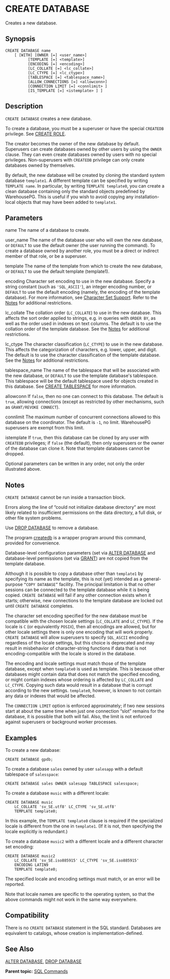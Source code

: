 # CREATE DATABASE 

Creates a new database.

## <a id="section2"></a>Synopsis 

``` {#sql_command_synopsis}
CREATE DATABASE name
    [ [WITH] [OWNER [=] <user_name>]
          [TEMPLATE [=] <template>]
          [ENCODING [=] <encoding>]
          [LC_COLLATE [=] <lc_collate>]
          [LC_CTYPE [=] <lc_ctype>]
          [TABLESPACE [=] <tablespace_name>]
          [ALLOW_CONNECTIONS [=] <allowconn>]
          [CONNECTION LIMIT [=] <connlimit> ]
          [IS_TEMPLATE [=] <istemplate> ] ]
```

## <a id="section3"></a>Description 

`CREATE DATABASE` creates a new database.

To create a database, you must be a superuser or have the special `CREATEDB` privilege. See [CREATE ROLE](CREATE_ROLE.html).

The creator becomes the owner of the new database by default. Superusers can create databases owned by other users by using the `OWNER` clause. They can even create databases owned by users with no special privileges. Non-superusers with `CREATEDB` privilege can only create databases owned by themselves.

By default, the new database will be created by cloning the standard system database `template1`. A different template can be specified by writing `TEMPLATE name`. In particular, by writing `TEMPLATE template0`, you can create a clean database containing only the standard objects predefined by WarehousePG. This is useful if you wish to avoid copying any installation-local objects that may have been added to `template1`.

## <a id="section4"></a>Parameters 

name
The name of a database to create.

user\_name
The name of the database user who will own the new database, or `DEFAULT` to use the default owner \(the user running the command\). To create a database owned by another role, you must be a direct or indirect member of that role, or be a superuser.

template
The name of the template from which to create the new database, or `DEFAULT` to use the default template \(template1\).

encoding
Character set encoding to use in the new database. Specify a string constant \(such as `'SQL_ASCII'`\), an integer encoding number, or `DEFAULT` to use the default encoding  \(namely, the encoding of the template database\). For more information, see [Character Set Support](../character_sets.html). Refer to the [Notes](#section5) for additional restrictions.

lc\_collate
The collation order \(`LC_COLLATE`\) to use in the new database. This affects the sort order applied to strings, e.g. in queries with `ORDER BY`, as well as the order used in indexes on text columns. The default is to use the collation order of the template database. See the [Notes](#section5) for additional restrictions.

lc\_ctype
The character classification \(`LC_CTYPE`\) to use in the new database. This affects the categorization of characters, e.g. lower, upper, and digit. The default is to use the character classification of the template database. See the [Notes](#section5) for additional restrictions.

tablespace\_name
The name of the tablespace that will be associated with the new database, or `DEFAULT` to use the template database's tablespace. This tablespace will be the default tablespace used for objects created in this database. See [CREATE TABLESPACE](CREATE_TABLESPACE.html) for more information.

allowconn
If `false`, then no one can connect to this database. The default is `true`, allowing connections \(except as restricted by other mechanisms, such as `GRANT/REVOKE CONNECT`\).

connlimit
The maximum number of concurrent connections allowed to this database on the coordinator. The default is `-1`, no limit. WarehousePG superusers are exempt from this limit.

istemplate
If `true`, then this database can be cloned by any user with `CREATEDB` privileges; if `false` \(the default\), then only superusers or the owner of the database can clone it. Note that template databases cannot be dropped.

Optional parameters can be written in any order, not only the order illustrated above.

## <a id="section5"></a>Notes 

`CREATE DATABASE` cannot be run inside a transaction block.

Errors along the line of “could not initialize database directory” are most likely related to insufficient permissions on the data directory, a full disk, or other file system problems.

Use [DROP DATABASE](DROP_DATABASE.HTML) to remove a database.

The program [createdb](../../utility_guide/ref/createdb.html) is a wrapper program around this command, provided for convenience.

Database-level configuration parameters \(set via [ALTER DATABASE](ALTER_DATABASE.html) and database-level permissions \(set via [GRANT](GRANT.html)\) are not copied from the template database.

Although it is possible to copy a database other than `template1` by specifying its name as the template, this is not \(yet\) intended as a general-purpose `“COPY DATABASE”` facility. The principal limitation is that no other sessions can be connected to the template database while it is being copied. `CREATE DATABASE` will fail if any other connection exists when it starts; otherwise, new connections to the template database are locked out until `CREATE DATABASE` completes.

The character set encoding specified for the new database must be compatible with the chosen locale settings \(`LC_COLLATE` and `LC_CTYPE`\). If the locale is `C` \(or equivalently `POSIX`\), then all encodings are allowed, but for other locale settings there is only one encoding that will work properly. `CREATE DATABASE` will allow superusers to specify `SQL_ASCII` encoding regardless of the locale settings, but this choice is deprecated and may result in misbehavior of character-string functions if data that is not encoding-compatible with the locale is stored in the database.

The encoding and locale settings must match those of the template database, except when `template0` is used as template. This is because other databases might contain data that does not match the specified encoding, or might contain indexes whose ordering is affected by `LC_COLLATE` and `LC_CTYPE`. Copying such data would result in a database that is corrupt according to the new settings. `template0`, however, is known to not contain any data or indexes that would be affected.

The `CONNECTION LIMIT` option is enforced approximately; if two new sessions start at about the same time when just one connection “slot” remains for the database, it is possible that both will fail. Also, the limit is not enforced against superusers or background worker processes.


## <a id="section6"></a>Examples 

To create a new database:

```
CREATE DATABASE gpdb;
```

To create a database `sales` owned by user `salesapp` with a default tablespace of `salesspace`:

```
CREATE DATABASE sales OWNER salesapp TABLESPACE salesspace;
```

To create a database `music` with a different locale:

```
CREATE DATABASE music
    LC_COLLATE 'sv_SE.utf8' LC_CTYPE 'sv_SE.utf8'
    TEMPLATE template0;
```

In this example, the `TEMPLATE template0` clause is required if the specialized locale is different from the one in `template1`. \(If it is not, then specifying the locale explicitly is redundant.\)

To create a database `music2` with a different locale and a different character set encoding:

```
CREATE DATABASE music2
    LC_COLLATE 'sv_SE.iso885915' LC_CTYPE 'sv_SE.iso885915'
    ENCODING LATIN9
    TEMPLATE template0;
```

The specified locale and encoding settings must match, or an error will be reported.

Note that locale names are specific to the operating system, so that the above commands might not work in the same way everywhere.

## <a id="section7"></a>Compatibility 

There is no `CREATE DATABASE` statement in the SQL standard. Databases are equivalent to catalogs, whose creation is implementation-defined.

## <a id="section8"></a>See Also 

[ALTER DATABASE](ALTER_DATABASE.html), [DROP DATABASE](DROP_DATABASE.html)

**Parent topic:** [SQL Commands](../sql_commands/sql_ref.html)

